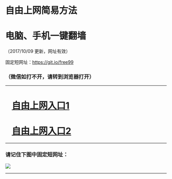 ﻿# 自由上网简易方法

# 电脑、手机一键翻墙

（2017/10/09 更新，网址有效）

固定短网址：https://git.io/free99

### （微信如打不开，请转到浏览器打开）


***





# &nbsp;&nbsp; <a href="http://ft1379532524.fwq-tz-1001.info/fwqtz01.html?t=10090019907 " target="_blank">自由上网入口1</a>
# &nbsp;&nbsp; <a href="http://ft1900426967.fwq-tz-1002.info/fwqtz02.html?t=1009001883 " target="_blank">自由上网入口2</a>
***

### 请记住下图中固定短网址：

<img src="https://s3-us-west-2.amazonaws.com/fwq-1001/yjfq-20170905okok.png" /> 


***

